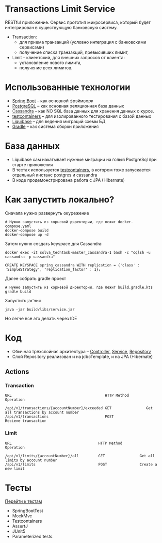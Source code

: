 # Transactions Limit Service

RESTful приложение. Сервис прототип микросервиса, который будет интегрирован в существующую банковскую систему.

* Transaction:
  * для приема транзакций (условно интеграция с банковскими сервисами)
  * получение списка транзакций, превысивших лимит,  
* Limit - клиентский, для внешних запросов от клиента: 
  * установление нового лимита, 
  * получение всех лимитов.

# Использованные технологии

* [Spring Boot](https://spring.io/projects/spring-boot) – как основной фрэймворк
* [PostgreSQL](https://www.postgresql.org/) – как основная реляционная база данных
* [Сassandra](https://cassandra.apache.org/_/index.html) – как NO SQL база данных для хранения данных о курсе.
* [testcontainers](https://testcontainers.com/) – для изолированного тестирования с базой данных
* [Liquibase](https://www.liquibase.org/) – для ведения миграций схемы БД
* [Gradle](https://gradle.org/) – как система сборки приложения

# База данных

* Liquibase сам накатывает нужные миграции на голый PostgreSql при старте приложения
* В тестах используется [testcontainers](https://testcontainers.com/), в котором тоже запускается отдельный инстанс
  postgres и cassandra
* В коде продемонстрирована работа с JPA (Hibernate)

# Как запустить локально?

Сначала нужно развернуть окурежение
```shell
# Нужно запустить из корневой директории, где лежит docker-compose.yaml
docker-compose build
docker-compose up -d
```

Затем нужно создать keyspace для Cassandra

```shell
docker exec -it solva_techtask-master_cassandra-1 bash -c "cqlsh -u cassandra -p cassandra"
```

```shell
CREATE KEYSPACE spring_cassandra WITH replication = {'class' : 'SimpleStrategy', 'replication_factor' : 1};
```

Далее собрать gradle проект

```shell
# Нужно запустить из корневой директории, где лежит build.gradle.kts
gradle build
```

Запустить jar'ник

```shell
java -jar build/libs/service.jar
```

Но легче всё это делать через IDE

# Код

* Обычная трёхслойная
  архитектура – [Controller](src/main/java/org/example/controller), [Service](src/main/java/org/example/service), [Repository](src/main/java/org/example/repository)
* Слой Repository реализован и на jdbcTemplate, и на JPA (Hibernate)

## Actions
### Transaction

    URL                                           HTTP Method        Operation
    
    /api/v1/transactions/{accountNumber}/exceeded GET                Get all transactions by account number
    /api/v1/transactions                          POST               Recieve transaction
    
### Limit
    URL                                        HTTP Method        Operation

    /api/v1/limits/{accountNumber}/all         GET                Get all limits by account number
    /api/v1/limits                             POST               Create a new limit

# Тесты
[Перейти к тестам](src/test/java/org/example)

* SpringBootTest
* MockMvc
* Testcontainers
* AssertJ
* JUnit5
* Parameterized tests
